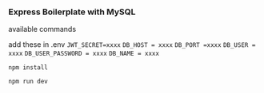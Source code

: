 ### Express Boilerplate with MySQL

available commands

add these in .env
`JWT_SECRET=xxxx`
`DB_HOST = xxxx`
`DB_PORT =xxxx`
`DB_USER = xxxx`
`DB_USER_PASSWORD = xxxx`
`DB_NAME = xxxx`

`npm install`

`npm run dev`
